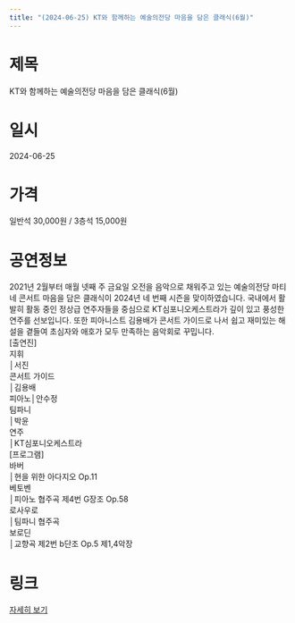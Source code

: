 ```yaml
---
title: "(2024-06-25) KT와 함께하는 예술의전당 마음을 담은 클래식(6월)"
---
```


# 제목
KT와 함께하는 예술의전당 마음을 담은 클래식(6월)

# 일시
2024-06-25

# 가격
일반석 30,000원 / 3층석 15,000원

# 공연정보
2021년 2월부터 매월 넷째 주 금요일 오전을 음악으로 채워주고 있는 예술의전당 마티네 콘서트 마음을 담은 클래식이 2024년 네 번째 시즌을 맞이하였습니다. 국내에서 활발히 활동 중인 정상급 연주자들을 중심으로 KT심포니오케스트라가 깊이 있고 풍성한 연주를 선보입니다. 또한 피아니스트 김용배가 콘서트 가이드로 나서 쉽고 재미있는 해설을 곁들여 초심자와 애호가 모두 만족하는 음악회로 꾸밉니다.  
[출연진]  
지휘  
│서진  
콘서트 가이드  
│김용배  
피아노│안수정  
팀파니  
│박윤  
연주  
│KT심포니오케스트라  
[프로그램]  
바버  
│현을 위한 아다지오 Op.11  
베토벤  
│피아노 협주곡 제4번 G장조 Op.58  
로사우로  
│팀파니 협주곡  
보로딘  
│교향곡 제2번 b단조 Op.5 제1,4악장

# 링크
[자세히 보기](https://www.sac.or.kr/site/main/show/show_view?SN=60206, "https://www.sac.or.kr/site/main/show/show_view?SN=60206")
